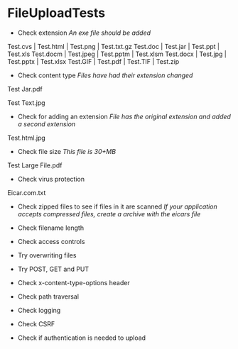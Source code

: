 # FileUploadTests

* Check extension
*An exe file should be added*

Test.cvs | Test.html | Test.png | Test.txt.gz
Test.doc | Test.jar | Test.ppt | Test.xls
Test.docm | Test.jpeg | Test.pptm | Test.xlsm
Test.docx | Test.jpg | Test.pptx | Test.xlsx
Test.GIF | Test.pdf | Test.TIF | Test.zip



* Check content type
*Files have had their extension changed*

Test Jar.pdf

Test Text.jpg



* Check for adding an extension
*File has the original extension and added a second extension*

Test.html.jpg



* Check file size
*This file is 30+MB*

Test Large File.pdf



* Check virus protection

Eicar.com.txt



* Check zipped files to see if files in it are scanned
*If your application accepts compressed files, create a archive with the eicars file*


* Check filename length



* Check access controls



* Try overwriting files



* Try POST, GET and PUT



* Check x-content-type-options header



* Check path traversal



* Check logging



* Check CSRF



* Check if authentication is needed to upload


